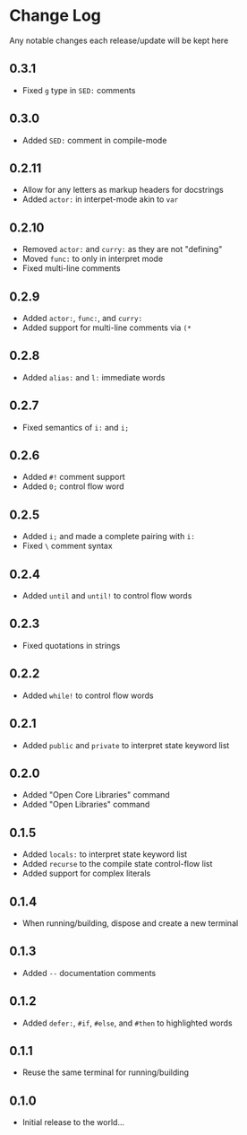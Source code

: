 # Change Log

Any notable changes each release/update will be kept here

## 0.3.1

- Fixed `g` type in `SED:` comments

## 0.3.0

- Added `SED:` comment in compile-mode

## 0.2.11

- Allow for any letters as markup headers for docstrings
- Added `actor:` in interpet-mode akin to `var`

## 0.2.10

- Removed `actor:` and `curry:` as they are not "defining"
- Moved `func:` to only in interpret mode
- Fixed multi-line comments

## 0.2.9

- Added `actor:`, `func:`, and `curry:`
- Added support for multi-line comments via `(*`

## 0.2.8

- Added `alias:` and `l:` immediate words

## 0.2.7

- Fixed semantics of `i:` and `i;`

## 0.2.6

- Added `#!` comment support
- Added `0;` control flow word

## 0.2.5

- Added `i;` and made a complete pairing with `i:`
- Fixed `\` comment syntax

## 0.2.4

- Added `until` and `until!` to control flow words

## 0.2.3

- Fixed quotations in strings

## 0.2.2

- Added `while!` to control flow words

## 0.2.1

- Added `public` and `private` to interpret state keyword list

## 0.2.0

- Added "Open Core Libraries" command
- Added "Open Libraries" command

## 0.1.5

- Added `locals:` to interpret state keyword list
- Added `recurse` to the compile state control-flow list
- Added support for complex literals

## 0.1.4

- When running/building, dispose and create a new terminal

## 0.1.3

- Added `--` documentation comments

## 0.1.2

- Added `defer:`, `#if`, `#else`, and `#then` to highlighted words

## 0.1.1

- Reuse the same terminal for running/building

## 0.1.0

- Initial release to the world...
